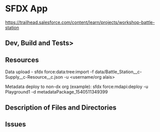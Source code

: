 # SFDX  App
https://trailhead.salesforce.com/content/learn/projects/workshop-battle-station

## Dev, Build and Tests>

## Resources

Data upload - sfdx force:data:tree:import -f data/Battle_Station__c-Supply__c-Resource__c.json -u <username/org alais>

Metadata deploy to non-dx org (example):
sfdx force:mdapi:deploy -u Playground1 -d metadataPackage_1540511349399

## Description of Files and Directories


## Issues

